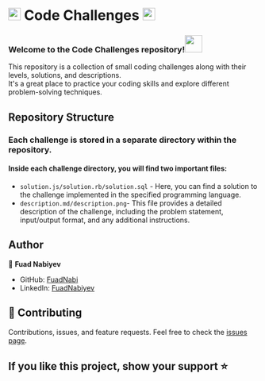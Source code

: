 # <img src="https://media2.giphy.com/media/QssGEmpkyEOhBCb7e1/giphy.gif?cid=ecf05e47a0n3gi1bfqntqmob8g9aid1oyj2wr3ds3mg700bl&rid=giphy.gif" width ="25"> Code Challenges <img src="https://media2.giphy.com/media/QssGEmpkyEOhBCb7e1/giphy.gif?cid=ecf05e47a0n3gi1bfqntqmob8g9aid1oyj2wr3ds3mg700bl&rid=giphy.gif" width ="25">
### Welcome to the Code Challenges repository!<img src="https://media.giphy.com/media/hvRJCLFzcasrR4ia7z/giphy.gif" width="35">
This repository is a collection of small coding challenges along with their levels, solutions, and descriptions.<br> It's a great place to practice your coding skills and explore different problem-solving techniques.

## Repository Structure
### Each challenge is stored in a separate directory within the repository.<br>
#### Inside each challenge directory, you will find two important files:
* `solution.js/solution.rb/solution.sql` - Here, you can find a solution to the challenge implemented in the specified programming language.
* `description.md/description.png`- This file provides a detailed description of the challenge, including the problem statement, input/output format, and any additional instructions.<br>

## Author

:bust_in_silhouette: **Fuad Nabiyev**

- GitHub: [FuadNabi](https://github.com/FuadNabi)
- LinkedIn: [FuadNabiyev](https://www.linkedin.com/in/fuad-nabiyev/)

## :handshake: Contributing

Contributions, issues, and feature requests.
Feel free to check the [issues page](https://github.com/FuadNabi/Code-Challenges/issues).


## If you like this project, show your support ⭐️ <a name="support"></a>
